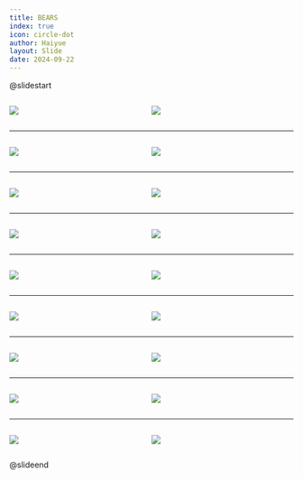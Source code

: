 ```yaml
---
title: BEARS
index: true
icon: circle-dot
author: Haiyue
layout: Slide
date: 2024-09-22
---
```

 
@slidestart

<div style="display:flex">
<div style="flex:1">

![](https://raw.githubusercontent.com/yclord/reading/refs/heads/master/english/Level-S/BEARS/001.webp)
</div>
<div style="flex:1">

![](https://raw.githubusercontent.com/yclord/reading/refs/heads/master/english/Level-S/BEARS/002.webp)
</div>
</div>

---

<div style="display:flex">
<div style="flex:1">

![](https://raw.githubusercontent.com/yclord/reading/refs/heads/master/english/Level-S/BEARS/003.webp)
</div>
<div style="flex:1">

![](https://raw.githubusercontent.com/yclord/reading/refs/heads/master/english/Level-S/BEARS/004.webp)
</div>
</div>

---

<div style="display:flex">
<div style="flex:1">

![](https://raw.githubusercontent.com/yclord/reading/refs/heads/master/english/Level-S/BEARS/005.webp)
</div>
<div style="flex:1">

![](https://raw.githubusercontent.com/yclord/reading/refs/heads/master/english/Level-S/BEARS/006.webp)
</div>
</div>

---

<div style="display:flex">
<div style="flex:1">

![](https://raw.githubusercontent.com/yclord/reading/refs/heads/master/english/Level-S/BEARS/007.webp)
</div>
<div style="flex:1">

![](https://raw.githubusercontent.com/yclord/reading/refs/heads/master/english/Level-S/BEARS/008.webp)
</div>
</div>

---

<div style="display:flex">
<div style="flex:1">

![](https://raw.githubusercontent.com/yclord/reading/refs/heads/master/english/Level-S/BEARS/009.webp)
</div>
<div style="flex:1">

![](https://raw.githubusercontent.com/yclord/reading/refs/heads/master/english/Level-S/BEARS/010.webp)
</div>
</div>

---

<div style="display:flex">
<div style="flex:1">

![](https://raw.githubusercontent.com/yclord/reading/refs/heads/master/english/Level-S/BEARS/011.webp)
</div>
<div style="flex:1">

![](https://raw.githubusercontent.com/yclord/reading/refs/heads/master/english/Level-S/BEARS/012.webp)
</div>
</div>

---

<div style="display:flex">
<div style="flex:1">

![](https://raw.githubusercontent.com/yclord/reading/refs/heads/master/english/Level-S/BEARS/013.webp)
</div>
<div style="flex:1">

![](https://raw.githubusercontent.com/yclord/reading/refs/heads/master/english/Level-S/BEARS/014.webp)
</div>
</div>

---

<div style="display:flex">
<div style="flex:1">

![](https://raw.githubusercontent.com/yclord/reading/refs/heads/master/english/Level-S/BEARS/015.webp)
</div>
<div style="flex:1">

![](https://raw.githubusercontent.com/yclord/reading/refs/heads/master/english/Level-S/BEARS/016.webp)
</div>
</div>

---

<div style="display:flex">
<div style="flex:1">

![](https://raw.githubusercontent.com/yclord/reading/refs/heads/master/english/Level-S/BEARS/017.webp)
</div>
<div style="flex:1">

![](https://raw.githubusercontent.com/yclord/reading/refs/heads/master/english/Level-S/BEARS/018.webp)
</div>
</div>

@slideend